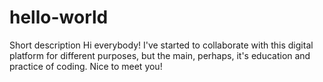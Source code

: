 # hello-world
Short description
Hi everybody! I've started to collaborate with this digital platform for different purposes, but the main, perhaps, it's education and practice of coding. Nice to meet you!
